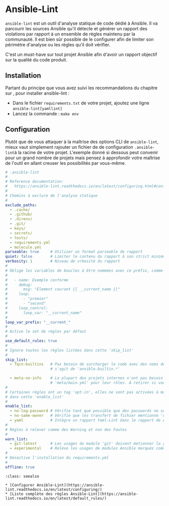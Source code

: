 # Ansible-Lint

`ansible-lint` est un outil d'analyse statique de code dédié à Ansible. Il va parcourir les sources Ansible qu'il 
détecte et générer un rapport des violations par rapport à un ensemble de règles maintenu par la communauté. Il est bien
sûr possible de le configurer afin de limiter son périmètre d'analyse ou les règles qu'il doit vérifier.

C'est un must-have sur tout projet Ansible afin d'avoir un rapport objectif sur la qualité du code produit.


## Installation

Partant du principe que vous avez suivi les recommandations du chapitre sur [](/basics/__index.md), pour installer ansible-lint :

* Dans le fichier `requirements.txt` de votre projet, ajoutez une ligne `ansible-lint[yamllint]`
* Lancez la commande : `make env`

## Configuration

Plutôt que de vous attaquer à la maîtrise des options CLI de `ansible-lint`, mieux vaut simplement rajouter un fichier de 
de configuration `.ansible-lint`à la racine de votre projet. L'exemple donné si dessous peut convenir pour un grand nombre de projets
mais pensez à approfondir votre maîtrise de l'outil en allant creuser les possibilités par vous-même.

```yaml
# .ansible-lint
#
# Reference documentation: 
#   https://ansible-lint.readthedocs.io/en/latest/configuring.html#configuration-file
#
# Chemins à exclure de l'analyse statique
#
exclude_paths:
  - .cache/  
  - .github/
  - .direnv/
  - .git/
  - keys/
  - secrets/
  - tests/
  - requirements.yml
  - molecule.yml
parseable: true     # Utiliser un format parseable de rapport
quiet: false        # Limiter le contenu du rapport à son strict minimum.
verbosity: 1        # Niveau de vrbosité du rapport
#
# Oblige les variables de boucles à être nommées avec ce préfix, comme ceci :
#
#   - name: Exemple conforme
#     debug:
#       msg: "Élement courant {{ __current_name }}"
#     loop:
#       - "premier"
#       - "second"
#     loop_control:
#       loop_var: "__current_name"
#
loop_var_prefix: "__current_"
#
# Active le set de règles par défaut
#
use_default_rules: true
#
# Ignore toutes les règles listées dans cette 'skip_list'
#
skip_list:
  - fqcn-builtins   # Pas besoin de surcharger le code avec des noms de module complet quand il 
                    # s'agit de 'ansible.builtin.*'

  - meta-no-info    # La plupart des projets internes n'ont pas besoin de renseigner un fichier
                    # 'meta/main.yml' pour leur rôles. Á retirer si vous comptez publier.
#
# Certaines règles ont un tag 'opt-in', elles ne sont pas activées à moins de les inclure
# dans cette 'enable_list'
#
enable_list:
  - no-log-password # Vérifie tant que possible que des passwords ne soient pas loggés
  - no-same-owner   # Vérifie que les transfert de fichier mentionne 'owner' et 'group'
  - yaml            # Intègre un rapport Yaml-Lint dans le rapport de Ansible-Lint
#
# Règles à relever comme des Warning et non des Fautes
#
warn_list:
  - git-latest      # Les usages du module 'git' doivent metionner la gitref ciblée.
  - experimental    # Relève les usages de modules Ansible marqués comme expérimentaux (par défaut)
#
# Désactive l'installation du requirements.yml
#
offline: true
```

```{admonition} Approfondir
:class: seealso

* [Configurer Ansible-Lint](https://ansible-lint.readthedocs.io/en/latest/configuring/)
* [Liste complète des règles Ansible-Lint](https://ansible-lint.readthedocs.io/en/latest/default_rules/)
```

